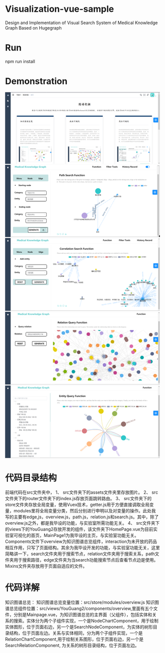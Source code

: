 # Visualization-vue-sample
Design and Implementation of Visual Search System of Medical Knowledge  Graph Based on Hugegraph

# Run
npm run install 

# Demonstration
![MainPage](https://github.com/Liny777/Visualization-vue-sample/blob/master/images/%E9%A6%96%E9%A1%B5.png)
![Path Function](https://github.com/Liny777/Visualization-vue-sample/blob/master/images/path.png)
![Correlation Function](https://github.com/Liny777/Visualization-vue-sample/blob/master/images/Correlation.png)
![Relation Function](https://github.com/Liny777/Visualization-vue-sample/blob/master/images/Relation.png)
![Node Function](https://github.com/Liny777/Visualization-vue-sample/blob/master/images/Entity.png)

# 代码目录结构
前端代码在src文件夹中，
1、	src文件夹下的assets文件夹里存放图片。
2、	src文件夹下的router文件夹下的index.js存放页面跳转路由。
3、	src文件夹下的store文件夹存放全局变量，使用Vuex技术，getter.js用于方便直接调取全局变量，modules里将全局变量分类，然后分别进行申明以及对变量的操作。此处我写的主要有edge,js，overview.js，path.js，relation.js和search.js。其中，除了overview.js之外，都是我毕设的功能，与实验室所需功能无关。
4、	src文件夹下的views下的YouGuang2存放开发的组件，该文件夹下HomePage.vue为目前实验室可视化的首页，MainPage1为我毕设的主页，与实验室功能无关。Components文件下overview为知识图谱总览组件，interaction为未开放的药品相互作用，只写了页面结构。其余为我毕设开发的功能，与实验室功能无关，这里简略讲一下，search文件夹用于搜索节点，relation文件夹用于搜索关系，path文件夹用于搜索路径，edge文件夹为当search功能搜索节点后查看节点边是使用。Mixins文件夹存放用于页面自适应的文件。

# 代码详解
知识图谱总览：
知识图谱总览变量位置：src/store/modules/overview.js
知识图谱总览组件位置：src/views/YouGuang2/components/overview,里面有五个文件，分别是Mainpage.vue，为知识图谱总览的主界面（父组件），包括实体和关系的搜索。实体分为两个子组件实现，一个是NodeChartComponent，用于绘制实体图形，位于页面右边，另一个是SearchNodeComponent，为实体的树形目录结构，位于页面左边。关系与实体相同，分为两个子组件实现，一个是RelationChartComponent,用于绘制关系图形，位于页面右边，另一个是SearchRelationComponent, 为关系的树形目录结构，位于页面左边。

